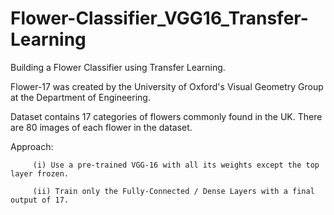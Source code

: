 # Flower-Classifier_VGG16_Transfer-Learning
Building a Flower Classifier using Transfer Learning.

Flower-17 was created by the University of Oxford's Visual Geometry Group at the Department of Engineering.

Dataset contains 17 categories of flowers commonly found in the UK. There are 80 images of each flower in the dataset.

Approach:
         
         (i) Use a pre-trained VGG-16 with all its weights except the top layer frozen.
         
         (ii) Train only the Fully-Connected / Dense Layers with a final output of 17.
